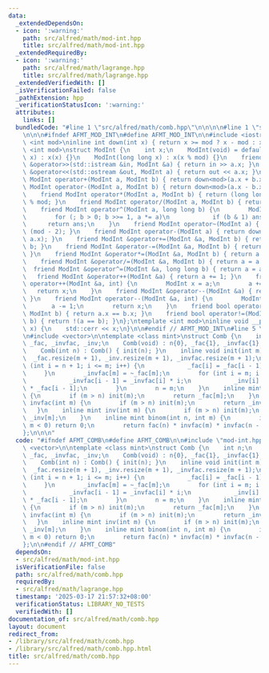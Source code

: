```yaml
---
data:
  _extendedDependsOn:
  - icon: ':warning:'
    path: src/alfred/math/mod-int.hpp
    title: src/alfred/math/mod-int.hpp
  _extendedRequiredBy:
  - icon: ':warning:'
    path: src/alfred/math/lagrange.hpp
    title: src/alfred/math/lagrange.hpp
  _extendedVerifiedWith: []
  _isVerificationFailed: false
  _pathExtension: hpp
  _verificationStatusIcon: ':warning:'
  attributes:
    links: []
  bundledCode: "#line 1 \"src/alfred/math/comb.hpp\"\n\n\n\n#line 1 \"src/alfred/math/mod-int.hpp\"\
    \n\n\n#ifndef AFMT_MOD_INT\n#define AFMT_MOD_INT\n\n#include <iostream>\n\ntemplate\
    \ <int mod>\ninline int down(int x) { return x >= mod ? x - mod : x; }\ntemplate\
    \ <int mod>\nstruct ModInt {\n    int x;\n    ModInt(void) = default;\n    ModInt(int\
    \ x) : x(x) {}\n    ModInt(long long x) : x(x % mod) {}\n    friend std::istream\
    \ &operator>>(std::istream &in, ModInt &a) { return in >> a.x; }\n    friend std::ostream\
    \ &operator<<(std::ostream &out, ModInt a) { return out << a.x; }\n    friend\
    \ ModInt operator+(ModInt a, ModInt b) { return down<mod>(a.x + b.x); }\n    friend\
    \ ModInt operator-(ModInt a, ModInt b) { return down<mod>(a.x - b.x + mod); }\n\
    \    friend ModInt operator*(ModInt a, ModInt b) { return (long long)a.x * b.x\
    \ % mod; }\n    friend ModInt operator/(ModInt a, ModInt b) { return a * ~b; }\n\
    \    friend ModInt operator^(ModInt a, long long b) {\n        ModInt ans = 1;\n\
    \        for (; b > 0; b >>= 1, a *= a)\n            if (b & 1) ans *= a;\n  \
    \      return ans;\n    }\n    friend ModInt operator~(ModInt a) { return a ^\
    \ (mod - 2); }\n    friend ModInt operator-(ModInt a) { return down<mod>(mod -\
    \ a.x); }\n    friend ModInt &operator+=(ModInt &a, ModInt b) { return a = a +\
    \ b; }\n    friend ModInt &operator-=(ModInt &a, ModInt b) { return a = a - b;\
    \ }\n    friend ModInt &operator*=(ModInt &a, ModInt b) { return a = a * b; }\n\
    \    friend ModInt &operator/=(ModInt &a, ModInt b) { return a = a / b; }\n  \
    \  friend ModInt &operator^=(ModInt &a, long long b) { return a = a ^ b; }\n \
    \   friend ModInt &operator++(ModInt &a) { return a += 1; }\n    friend ModInt\
    \ operator++(ModInt &a, int) {\n        ModInt x = a;\n        a += 1;\n     \
    \   return x;\n    }\n    friend ModInt &operator--(ModInt &a) { return a -= 1;\
    \ }\n    friend ModInt operator--(ModInt &a, int) {\n        ModInt x = a;\n \
    \       a -= 1;\n        return x;\n    }\n    friend bool operator==(ModInt a,\
    \ ModInt b) { return a.x == b.x; }\n    friend bool operator!=(ModInt a, ModInt\
    \ b) { return !(a == b); }\n};\ntemplate <int mod>\ninline void __print(ModInt<mod>\
    \ x) {\n    std::cerr << x;\n}\n\n#endif // AFMT_MOD_INT\n#line 5 \"src/alfred/math/comb.hpp\"\
    \n#include <vector>\n\ntemplate <class mint>\nstruct Comb {\n    int n;\n    std::vector<mint>\
    \ _fac, _invfac, _inv;\n    Comb(void) : n{0}, _fac{1}, _invfac{1}, _inv{0} {}\n\
    \    Comb(int n) : Comb() { init(n); }\n    inline void init(int m) {\n      \
    \  _fac.resize(m + 1), _inv.resize(m + 1), _invfac.resize(m + 1);\n        for\
    \ (int i = n + 1; i <= m; i++) {\n            _fac[i] = _fac[i - 1] * i;\n   \
    \     }\n        _invfac[m] = ~_fac[m];\n        for (int i = m; i > n; i--) {\n\
    \            _invfac[i - 1] = _invfac[i] * i;\n            _inv[i] = _invfac[i]\
    \ * _fac[i - 1];\n        }\n        n = m;\n    }\n    inline mint fac(int m)\
    \ {\n        if (m > n) init(m);\n        return _fac[m];\n    }\n    inline mint\
    \ invfac(int m) {\n        if (m > n) init(m);\n        return _invfac[m];\n \
    \   }\n    inline mint inv(int m) {\n        if (m > n) init(m);\n        return\
    \ _inv[m];\n    }\n    inline mint binom(int n, int m) {\n        if (n < m ||\
    \ m < 0) return 0;\n        return fac(n) * invfac(m) * invfac(n - m);\n    }\n\
    };\n\n\n"
  code: "#ifndef AFMT_COMB\n#define AFMT_COMB\n\n#include \"mod-int.hpp\"\n#include\
    \ <vector>\n\ntemplate <class mint>\nstruct Comb {\n    int n;\n    std::vector<mint>\
    \ _fac, _invfac, _inv;\n    Comb(void) : n{0}, _fac{1}, _invfac{1}, _inv{0} {}\n\
    \    Comb(int n) : Comb() { init(n); }\n    inline void init(int m) {\n      \
    \  _fac.resize(m + 1), _inv.resize(m + 1), _invfac.resize(m + 1);\n        for\
    \ (int i = n + 1; i <= m; i++) {\n            _fac[i] = _fac[i - 1] * i;\n   \
    \     }\n        _invfac[m] = ~_fac[m];\n        for (int i = m; i > n; i--) {\n\
    \            _invfac[i - 1] = _invfac[i] * i;\n            _inv[i] = _invfac[i]\
    \ * _fac[i - 1];\n        }\n        n = m;\n    }\n    inline mint fac(int m)\
    \ {\n        if (m > n) init(m);\n        return _fac[m];\n    }\n    inline mint\
    \ invfac(int m) {\n        if (m > n) init(m);\n        return _invfac[m];\n \
    \   }\n    inline mint inv(int m) {\n        if (m > n) init(m);\n        return\
    \ _inv[m];\n    }\n    inline mint binom(int n, int m) {\n        if (n < m ||\
    \ m < 0) return 0;\n        return fac(n) * invfac(m) * invfac(n - m);\n    }\n\
    };\n\n#endif // AFMT_COMB"
  dependsOn:
  - src/alfred/math/mod-int.hpp
  isVerificationFile: false
  path: src/alfred/math/comb.hpp
  requiredBy:
  - src/alfred/math/lagrange.hpp
  timestamp: '2025-03-17 21:57:32+08:00'
  verificationStatus: LIBRARY_NO_TESTS
  verifiedWith: []
documentation_of: src/alfred/math/comb.hpp
layout: document
redirect_from:
- /library/src/alfred/math/comb.hpp
- /library/src/alfred/math/comb.hpp.html
title: src/alfred/math/comb.hpp
---
```


